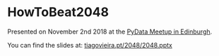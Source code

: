 # HowToBeat2048

Presented on November 2nd 2018 at the [PyData Meetup in Edinburgh](https://www.meetup.com/PyData-Edinburgh/). 

You can find the slides at: [tiagovieira.pt/2048/2048.pptx](http://tiagovieira.pt/2048/2048.pptx)
